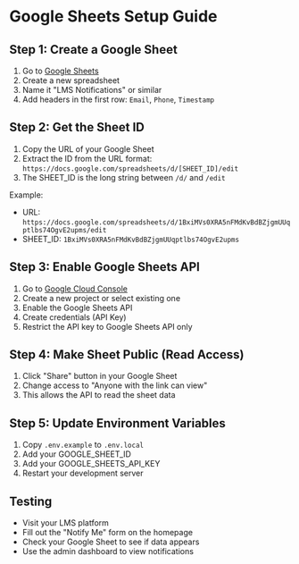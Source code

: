 # Google Sheets Setup Guide

## Step 1: Create a Google Sheet
1. Go to [Google Sheets](https://sheets.google.com)
2. Create a new spreadsheet
3. Name it "LMS Notifications" or similar
4. Add headers in the first row: `Email`, `Phone`, `Timestamp`

## Step 2: Get the Sheet ID
1. Copy the URL of your Google Sheet
2. Extract the ID from the URL format: `https://docs.google.com/spreadsheets/d/[SHEET_ID]/edit`
3. The SHEET_ID is the long string between `/d/` and `/edit`

Example:
- URL: `https://docs.google.com/spreadsheets/d/1BxiMVs0XRA5nFMdKvBdBZjgmUUqptlbs74OgvE2upms/edit`
- SHEET_ID: `1BxiMVs0XRA5nFMdKvBdBZjgmUUqptlbs74OgvE2upms`

## Step 3: Enable Google Sheets API
1. Go to [Google Cloud Console](https://console.cloud.google.com)
2. Create a new project or select existing one
3. Enable the Google Sheets API
4. Create credentials (API Key)
5. Restrict the API key to Google Sheets API only

## Step 4: Make Sheet Public (Read Access)
1. Click "Share" button in your Google Sheet
2. Change access to "Anyone with the link can view"
3. This allows the API to read the sheet data

## Step 5: Update Environment Variables
1. Copy `.env.example` to `.env.local`
2. Add your GOOGLE_SHEET_ID
3. Add your GOOGLE_SHEETS_API_KEY
4. Restart your development server

## Testing
- Visit your LMS platform
- Fill out the "Notify Me" form on the homepage
- Check your Google Sheet to see if data appears
- Use the admin dashboard to view notifications
